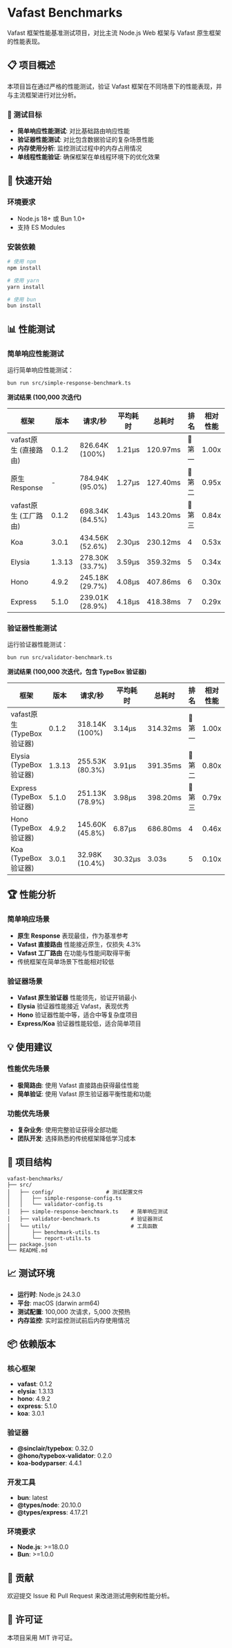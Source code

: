 # Vafast Benchmarks

Vafast 框架性能基准测试项目，对比主流 Node.js Web 框架与 Vafast 原生框架的性能表现。

## 📋 项目概述

本项目旨在通过严格的性能测试，验证 Vafast 框架在不同场景下的性能表现，并与主流框架进行对比分析。

### 🎯 测试目标

- **简单响应性能测试**: 对比基础路由响应性能
- **验证器性能测试**: 对比包含数据验证的复杂场景性能
- **内存使用分析**: 监控测试过程中的内存占用情况
- **单线程性能验证**: 确保框架在单线程环境下的优化效果

## 🚀 快速开始

### 环境要求

- Node.js 18+ 或 Bun 1.0+
- 支持 ES Modules

### 安装依赖

```bash
# 使用 npm
npm install

# 使用 yarn
yarn install

# 使用 bun
bun install
```

## 📊 性能测试

### 简单响应性能测试

运行简单响应性能测试：

```bash
bun run src/simple-response-benchmark.ts
```

**测试结果 (100,000 次迭代)**

| 框架 | 版本 | 请求/秒 | 平均耗时 | 总耗时 | 排名 | 相对性能 |
|------|------|----------|----------|--------|------|----------|
| vafast原生 (直接路由) | 0.1.2 | 826.64K (100%) | 1.21μs | 120.97ms | 🥇 第一 | 1.00x |
| 原生 Response | - | 784.94K (95.0%) | 1.27μs | 127.40ms | 🥈 第二 | 0.95x |
| vafast原生 (工厂路由) | 0.1.2 | 698.34K (84.5%) | 1.43μs | 143.20ms | 🥉 第三 | 0.84x |
| Koa | 3.0.1 | 434.56K (52.6%) | 2.30μs | 230.12ms | 4 | 0.53x |
| Elysia | 1.3.13 | 278.30K (33.7%) | 3.59μs | 359.32ms | 5 | 0.34x |
| Hono | 4.9.2 | 245.18K (29.7%) | 4.08μs | 407.86ms | 6 | 0.30x |
| Express | 5.1.0 | 239.01K (28.9%) | 4.18μs | 418.38ms | 7 | 0.29x |

### 验证器性能测试

运行验证器性能测试：

```bash
bun run src/validator-benchmark.ts
```

**测试结果 (100,000 次迭代，包含 TypeBox 验证器)**

| 框架 | 版本 | 请求/秒 | 平均耗时 | 总耗时 | 排名 | 相对性能 |
|------|------|----------|----------|--------|------|----------|
| vafast原生 (TypeBox验证器) | 0.1.2 | 318.14K (100%) | 3.14μs | 314.32ms | 🥇 第一 | 1.00x |
| Elysia (TypeBox验证器) | 1.3.13 | 255.53K (80.3%) | 3.91μs | 391.35ms | 🥈 第二 | 0.80x |
| Express (TypeBox验证器) | 5.1.0 | 251.13K (78.9%) | 3.98μs | 398.20ms | 🥉 第三 | 0.79x |
| Hono (TypeBox验证器) | 4.9.2 | 145.60K (45.8%) | 6.87μs | 686.80ms | 4 | 0.46x |
| Koa (TypeBox验证器) | 3.0.1 | 32.98K (10.4%) | 30.32μs | 3.03s | 5 | 0.10x |

## 🏆 性能分析

### 简单响应场景

- **原生 Response** 表现最佳，作为基准参考
- **Vafast 直接路由** 性能接近原生，仅损失 4.3%
- **Vafast 工厂路由** 在功能与性能间取得平衡
- 传统框架在简单场景下性能相对较低

### 验证器场景

- **Vafast 原生验证器** 性能领先，验证开销最小
- **Elysia** 验证器性能接近 Vafast，表现优秀
- **Hono** 验证器性能中等，适合中等复杂度项目
- **Express/Koa** 验证器性能较低，适合简单项目

## 💡 使用建议

### 性能优先场景

- **极简路由**: 使用 Vafast 直接路由获得最佳性能
- **简单验证**: 使用 Vafast 原生验证器平衡性能和功能

### 功能优先场景

- **复杂业务**: 使用完整验证获得全部功能
- **团队开发**: 选择熟悉的传统框架降低学习成本

## 🔧 项目结构

```
vafast-benchmarks/
├── src/
│   ├── config/                 # 测试配置文件
│   │   ├── simple-response-config.ts
│   │   └── validator-config.ts
│   ├── simple-response-benchmark.ts    # 简单响应测试
│   ├── validator-benchmark.ts          # 验证器测试
│   └── utils/                          # 工具函数
│       ├── benchmark-utils.ts
│       └── report-utils.ts
├── package.json
└── README.md
```

## 📈 测试环境

- **运行时**: Node.js 24.3.0
- **平台**: macOS (darwin arm64)
- **测试配置**: 100,000 次请求，5,000 次预热
- **内存监控**: 实时监控测试前后内存使用情况

## 📦 依赖版本

### 核心框架
- **vafast**: 0.1.2
- **elysia**: 1.3.13
- **hono**: 4.9.2
- **express**: 5.1.0
- **koa**: 3.0.1

### 验证器
- **@sinclair/typebox**: 0.32.0
- **@hono/typebox-validator**: 0.2.0
- **koa-bodyparser**: 4.4.1

### 开发工具
- **bun**: latest
- **@types/node**: 20.10.0
- **@types/express**: 4.17.21

### 环境要求
- **Node.js**: >=18.0.0
- **Bun**: >=1.0.0

## 🤝 贡献

欢迎提交 Issue 和 Pull Request 来改进测试用例和性能分析。

## 📄 许可证

本项目采用 MIT 许可证。